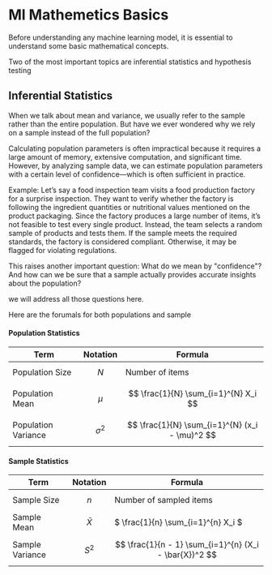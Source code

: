 # Ml Mathemetics Basics

Before understanding any machine learning model, it is essential to understand some basic mathematical concepts.

Two of the most important topics are inferential statistics and hypothesis testing

## Inferential Statistics 

When we talk about mean and variance, we usually refer to the sample rather than the entire population. But have we ever wondered why we rely on a sample instead of the full population?

Calculating population parameters is often impractical because it requires a large amount of memory, extensive computation, and significant time. However, by analyzing sample data, we can estimate population parameters with a certain level of confidence—which is often sufficient in practice.

Example:
Let’s say a food inspection team visits a food production factory for a surprise inspection. They want to verify whether the factory is following the ingredient quantities or nutritional values mentioned on the product packaging. Since the factory produces a large number of items, it’s not feasible to test every single product. Instead, the team selects a random sample of products and tests them.
If the sample meets the required standards, the factory is considered compliant. Otherwise, it may be flagged for violating regulations.

This raises another important question: What do we mean by "confidence"? And how can we be sure that a sample actually provides accurate insights about the population?

we will address all those questions here.

Here are the forumals for both populations and sample

#### **Population Statistics**

| Term                | Notation     | Formula                                                                 |
|---------------------|--------------|-------------------------------------------------------------------------|
| Population Size     | $$ N  $$ | Number of items                                                         |
| Population Mean     | $$ \mu    $$| $$ \frac{1}{N} \sum_{i=1}^{N} X_i $$                              |
| Population Variance | $$ \sigma^2 $$ | $$ \frac{1}{N} \sum_{i=1}^{N} (x_i - \mu)^2 $$               |


#### **Sample Statistics**

| Term              | Notation        | Formula                                                                      |
|-------------------|------------------|-------------------------------------------------------------------------------|
| Sample Size       | $$ n  $$     | Number of sampled items                                                       |
| Sample Mean       | $$ \bar{X}   $$ | $ \frac{1}{n} \sum_{i=1}^{n} X_i $                                  |
| Sample Variance   |$$ S^2    $$ | $$ \frac{1}{n - 1} \sum_{i=1}^{n} (X_i - \bar{X})^2 $$                  |


